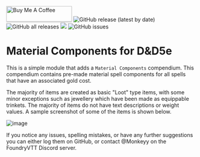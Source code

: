 <a href="https://www.buymeacoffee.com/M0nk3yy" target="_blank"><img src="https://www.buymeacoffee.com/assets/img/custom_images/orange_img.png" alt="Buy Me A Coffee" style="height: 41px !important;width: 174px !important;box-shadow: 0px 3px 2px 0px rgba(190, 190, 190, 0.5) !important;-webkit-box-shadow: 0px 3px 2px 0px rgba(190, 190, 190, 0.5) !important;" ></a> ![GitHub release (latest by date)](https://img.shields.io/github/v/release/M0nk3yy/MC5e) ![GitHub all releases](https://img.shields.io/github/downloads/M0nk3yy/MC5e/total) ![](https://img.shields.io/badge/Foundry-v10/11/12-informational)
![GitHub issues](https://img.shields.io/github/issues-raw/M0nk3yy/MC5e)

# Material Components for D&D5e

This is a simple module that adds a `Material Components` compendium. This compendium contains pre-made material spell components for all spells that have an associated gold cost. 

The majority of items are created as basic "Loot" type items, with some minor exceptions such as jewellery which have been made as equippable trinkets. The majority of items do not have text descriptions or weight values. A sample screenshot of some of the items is shown below.

![image](https://github.com/M0nk3yy/MC5e/assets/66137312/61aa0db7-f87d-46ad-a2af-311164e2eab5)

If you notice any issues, spelling mistakes, or have any further suggestions you can either log them on GitHub, or contact @Monkeyy on the FoundryVTT Discord server.
